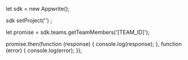 let sdk = new Appwrite();

sdk
    setProject('')
;

let promise = sdk.teams.getTeamMembers('[TEAM_ID]');

promise.then(function (response) {
    console.log(response);
}, function (error) {
    console.log(error);
});
